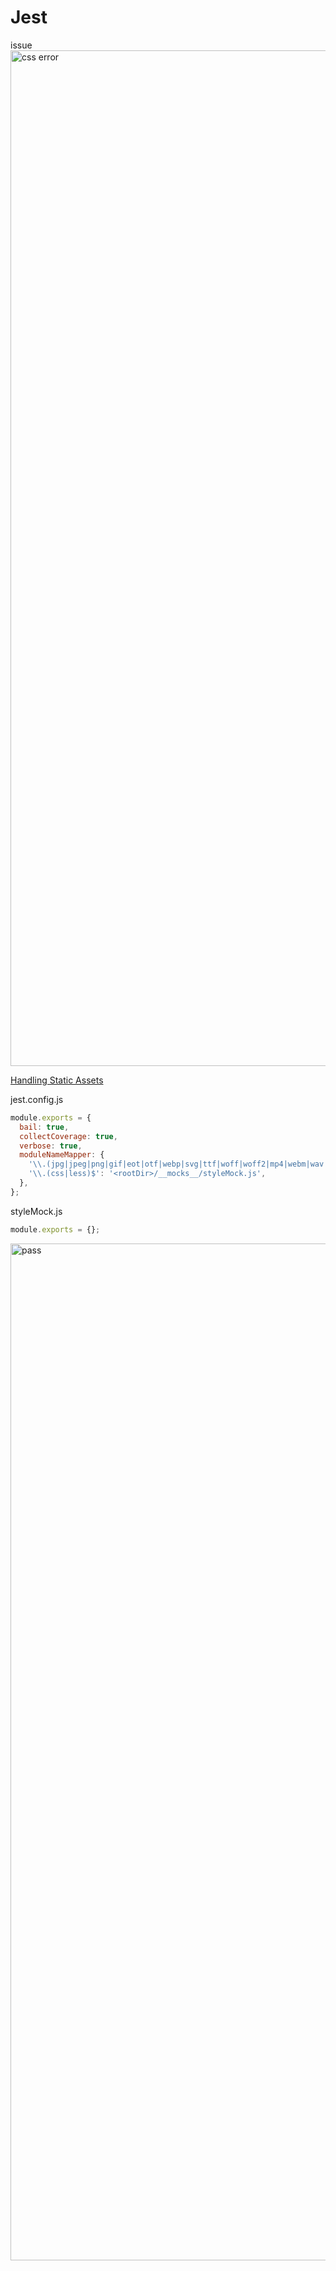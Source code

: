 # Jest

issue
<img width="1625" alt="css error" src="https://user-images.githubusercontent.com/5876481/35323419-47589e26-00a2-11e8-9026-94264535cbd3.png">

[Handling Static Assets](https://facebook.github.io/jest/docs/en/webpack.html#handling-static-assets)

jest.config.js
```javascript
module.exports = {
  bail: true,
  collectCoverage: true,
  verbose: true,
  moduleNameMapper: {
    '\\.(jpg|jpeg|png|gif|eot|otf|webp|svg|ttf|woff|woff2|mp4|webm|wav|mp3|m4a|aac|oga)$': '<rootDir>/__mocks__/fileMock.js',
    '\\.(css|less)$': '<rootDir>/__mocks__/styleMock.js',
  },
};
```

styleMock.js
```javascript
module.exports = {};
```

<img width="1627" alt="pass" src="https://user-images.githubusercontent.com/5876481/35323516-a0a00d48-00a2-11e8-8e5a-3a7090ca5669.png">